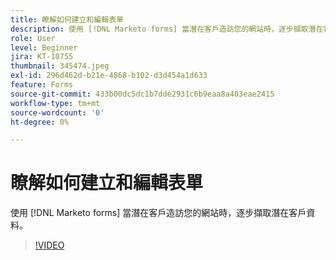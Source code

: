 ```yaml
---
title: 瞭解如何建立和編輯表單
description: 使用 [!DNL Marketo forms] 當潛在客戶造訪您的網站時，逐步擷取潛在客戶資料。
role: User
level: Beginner
jira: KT-10755
thumbnail: 345474.jpeg
exl-id: 296d462d-b21e-4868-b102-d3d454a1d633
feature: Forms
source-git-commit: 433b00dc5dc1b7dde2931c6b9eaa8a403eae2415
workflow-type: tm+mt
source-wordcount: '0'
ht-degree: 0%

---
```


# 瞭解如何建立和編輯表單

使用 [!DNL Marketo forms] 當潛在客戶造訪您的網站時，逐步擷取潛在客戶資料。

>[!VIDEO](https://video.tv.adobe.com/v/345474/?quality=12&learn=on)
